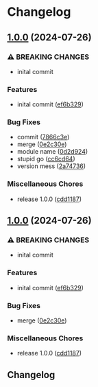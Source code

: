 # Changelog

## [1.0.0](https://github.com/VU-ASE/roverrtc/compare/v1.0.0...v1.0.0) (2024-07-26)


### ⚠ BREAKING CHANGES

* inital commit

### Features

* inital commit ([ef6b329](https://github.com/VU-ASE/roverrtc/commit/ef6b3294d6ae9101225a9282a65596e5859989e6))


### Bug Fixes

* commit ([7866c3e](https://github.com/VU-ASE/roverrtc/commit/7866c3ec4405098c8db051297b07305f81103325))
* merge ([0e2c30e](https://github.com/VU-ASE/roverrtc/commit/0e2c30ecf913fc86cc71dad058abe8328fec4103))
* module name ([0d2d924](https://github.com/VU-ASE/roverrtc/commit/0d2d92460866b13ecd94d73dcaf7e84d5b8b547a))
* stupid go ([cc6cd64](https://github.com/VU-ASE/roverrtc/commit/cc6cd64d52d5c146e9c096d341971c3246631451))
* version mess ([2a74736](https://github.com/VU-ASE/roverrtc/commit/2a7473679a1fa83ed4e23187130250c0d55b3fae))


### Miscellaneous Chores

* release 1.0.0 ([cdd1187](https://github.com/VU-ASE/roverrtc/commit/cdd11870f53a95435aa770be8594eea9ede3518b))

## [1.0.0](https://github.com/VU-ASE/roverrtc/compare/v1.0.2...v1.0.0) (2024-07-26)


### ⚠ BREAKING CHANGES

* inital commit

### Features

* inital commit ([ef6b329](https://github.com/VU-ASE/roverrtc/commit/ef6b3294d6ae9101225a9282a65596e5859989e6))


### Bug Fixes

* merge ([0e2c30e](https://github.com/VU-ASE/roverrtc/commit/0e2c30ecf913fc86cc71dad058abe8328fec4103))


### Miscellaneous Chores

* release 1.0.0 ([cdd1187](https://github.com/VU-ASE/roverrtc/commit/cdd11870f53a95435aa770be8594eea9ede3518b))

## Changelog
